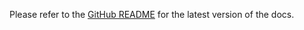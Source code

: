 <!-- README for NPM; the one for GitHub is in .github directory. -->

Please refer to the [GitHub README](https://github.com/ivan7237d/antiutils) for the latest version of the docs.
